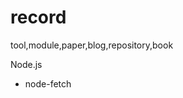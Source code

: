 # record
tool,module,paper,blog,repository,book

Node.js
  - node-fetch   
  ```A light-weight module that brings window.fetch to Node.js
